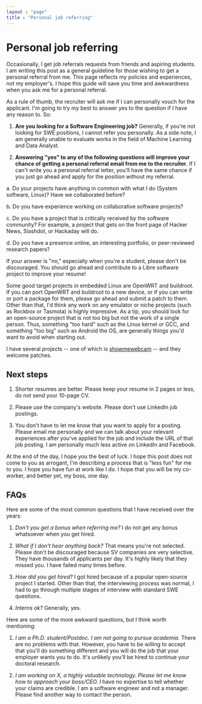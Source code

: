 ```yaml
---
layout : "page"
title : "Personal job referring"
---
```


Personal job referring
==

Occasionally, I get job referrals requests from friends and aspiring students. I am writing this post as a general guideline for those wishing to get a personal referral from me. This page reflects my policies and experiences, not my employer's. I hope this guide will save you time and awkwardness when you ask me for a personal referral.

As a rule of thumb, the recruiter will ask me if I can personally vouch for the applicant. I'm going to try my best to answer yes to the question if I have any reason to. So:

1. **Are you looking for a Software Engineering job?** Generally, if you're not looking for SWE positions, I cannot refer you personally. As a side note, I am generally unable to evaluate works in the field of Machine Learning and Data Analyst. 

2. **Answering "yes" to any of the following questions will improve your chance of getting a personal referral email from me to the recruiter**. If I can't write you a personal referral letter, you'll have the same chance if you just go ahead and apply for the position without my referral.

a. Do your projects have anything in common with what I do (System software, Linux)? Have we collaborated before?

b. Do you have experience working on collaborative software projects?

c. Do you have a project that is critically received by the software community? For example, a project that gets on the front page of Hacker News, Slashdot, or Hackaday will do.

d. Do you have a presence online, an interesting portfolio, or peer-reviewed research papers?

If your answer is "no," especially when you're a student, please don't be discouraged. You should go ahead and contribute to a Libre software project to improve your resume!

Some good target projects in embedded Linux are OpenWRT and buildroot. If you can port OpenWRT and buildroot to a new device, or if you can write or port a package for them, please go ahead and submit a patch to them. Other than that, I'd think any work on any emulator or niche projects (such as Rockbox or Tasmota) is highly impressive. As a tip, you should look for an open-source project that is not too big but not the work of a single person. Thus, something "too hard" such as the Linux kernel or GCC, and something "too big" such as Android the OS, are generally things you'd want to avoid when starting out.

I have several projects -- one of which is [showmewebcam](https://github.com/showmewebcam/showmewebcam) -- and they welcome patches.

Next steps
--

1. Shorter resumes are better. Please keep your resume in 2 pages or less, do not send your 10-page CV.

2. Please use the company's website. Please don't use LinkedIn job postings.

3. You don't have to let me know that you want to apply for a posting. Please email me personally and we can talk about your relevant experiences after you've applied for the job and include the URL of that job posting. I am personally much less active on LinkedIn and Facebook.

At the end of the day, I hope you the best of luck. I hope this post does not come to you as arrogant, I'm describing a process that is "less fun" for me to you. I hope you have fun at work like I do. I hope that you will be my co-worker, and better yet, my boss, one day.

FAQs
--

Here are some of the most common questions that I have received over the years:

1. *Don't you get a bonus when referring me?* I do not get any bonus whatsoever when you get hired.

2. *What if I don't hear anything back?* That means you're not selected. Please don't be discouraged because SV companies are very selective. They have thousands of applicants per day. It's highly likely that they missed you. I have failed many times before.

3. *How did you get hired?* I got hired because of a popular open-source project I started. Other than that, the interviewing process was normal, I had to go through multiple stages of interview with standard SWE questions.

4. *Interns ok?* Generally, yes.

Here are some of the more awkward questions, but I think worth mentioning:

1. *I am a Ph.D. student/Postdoc. I am not going to pursue academia.* There are no problems with that. However, you have to be willing to accept that you'll do something different and you will do the job that your employer wants you to do. It's unlikely you'll be hired to continue your doctoral research.

2. *I am working on X, a highly valuable technology. Please let me know how to approach your boss/CEO.* I have no expertise to tell whether your claims are credible. I am a software engineer and not a manager. Please find another way to contact the person.
